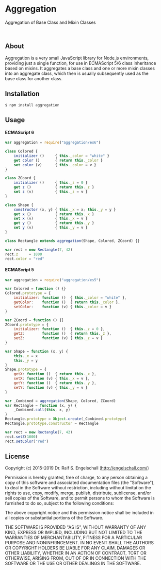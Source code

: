 
Aggregation
===========

Aggregation of Base Class and Mixin Classes

<p/>
<img src="https://nodei.co/npm/aggregation.png?downloads=true&stars=true" alt=""/>

<p/>
<img src="https://david-dm.org/rse/aggregation.png" alt=""/>

About
-----

Aggregation is a very small JavaScript library for Node.js environments,
providing just a single function, for use in ECMAScript 5/6 class
inheritance based on mixins. It aggregates a base class and one or
more mixin classes into an aggregate class, which then is usually
subsequently used as the base class for another class.

Installation
------------

```shell
$ npm install aggregation
```

Usage
-----

#### ECMAScript 6

```js
var aggregation = require("aggregation/es6")

class Colored {
    initializer ()     { this._color = "white" }
    get color ()       { return this._color }
    set color (v)      { this._color = v }
}

class ZCoord {
    initializer ()     { this._z = 0 }
    get z ()           { return this._z }
    set z (v)          { this._z = v }
}

class Shape {
    constructor (x, y) { this._x = x; this._y = y }
    get x ()           { return this._x }
    set x (v)          { this._x = v }
    get y ()           { return this._y }
    set y (v)          { this._y = v }
}

class Rectangle extends aggregation(Shape, Colored, ZCoord) {}

var rect = new Rectangle(7, 42)
rect.z     = 1000
rect.color = "red"
```

#### ECMAScript 5

```js
var aggregation = require("aggregation/es5")

var Colored = function () {}
Colored.prototype = {
    initializer: function ()  { this._color = "white" },
    getColor:    function ()  { return this._color },
    setColor:    function (v) { this._color = v }
}

var ZCoord = function () {}
ZCoord.prototype = {
    initializer: function ()  { this._z = 0 },
    getZ:        function ()  { return this._z },
    setZ:        function (v) { this._z = v }
}

var Shape = function (x, y) {
    this._x = x
    this._y = y
}
Shape.prototype = {
    getX: function ()  { return this._x },
    setX: function (v) { this._x = v },
    getY: function ()  { return this._y },
    setY: function (v) { this._y = v }
}

var _Combined = aggregation(Shape, Colored, ZCoord)
var Rectangle = function (x, y) {
    _Combined.call(this, x, y)
}
Rectangle.prototype = Object.create(_Combined.prototype)
Rectangle.prototype.constructor = Rectangle

var rect = new Rectangle(7, 42)
rect.setZ(1000)
rect.setColor("red")
```

License
-------

Copyright (c) 2015-2019 Dr. Ralf S. Engelschall (http://engelschall.com/)

Permission is hereby granted, free of charge, to any person obtaining
a copy of this software and associated documentation files (the
"Software"), to deal in the Software without restriction, including
without limitation the rights to use, copy, modify, merge, publish,
distribute, sublicense, and/or sell copies of the Software, and to
permit persons to whom the Software is furnished to do so, subject to
the following conditions:

The above copyright notice and this permission notice shall be included
in all copies or substantial portions of the Software.

THE SOFTWARE IS PROVIDED "AS IS", WITHOUT WARRANTY OF ANY KIND,
EXPRESS OR IMPLIED, INCLUDING BUT NOT LIMITED TO THE WARRANTIES OF
MERCHANTABILITY, FITNESS FOR A PARTICULAR PURPOSE AND NONINFRINGEMENT.
IN NO EVENT SHALL THE AUTHORS OR COPYRIGHT HOLDERS BE LIABLE FOR ANY
CLAIM, DAMAGES OR OTHER LIABILITY, WHETHER IN AN ACTION OF CONTRACT,
TORT OR OTHERWISE, ARISING FROM, OUT OF OR IN CONNECTION WITH THE
SOFTWARE OR THE USE OR OTHER DEALINGS IN THE SOFTWARE.

